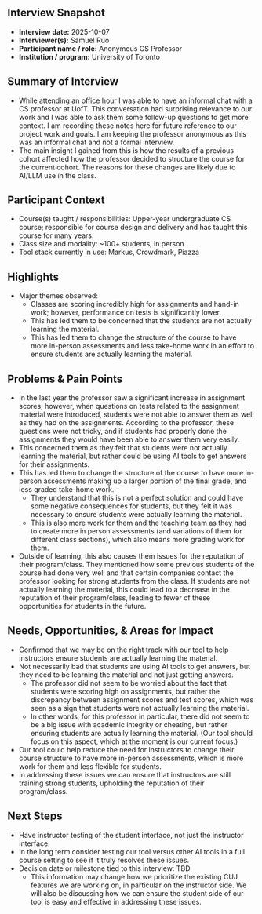 ## Interview Snapshot
- **Interview date:** 2025-10-07
- **Interviewer(s):** Samuel Ruo
- **Participant name / role:** Anonymous CS Professor
- **Institution / program:** University of Toronto

## Summary of Interview
- While attending an office hour I was able to have an informal chat with a CS professor at UofT. This conversation had surprising relevance to our work and I was able to ask them some follow-up questions to get more context. I am recording these notes here for future reference to our project work and goals. I am keeping the professor anonymous as this was an informal chat and not a formal interview.
- The main insight I gained from this is how the results of a previous cohort affected how the professor decided to structure the course for the current cohort. The reasons for these changes are likely due to AI/LLM use in the class.

## Participant Context
- Course(s) taught / responsibilities: Upper-year undergraduate CS course; responsible for course design and delivery and has taught this course for many years.
- Class size and modality: ~100+ students, in person
- Tool stack currently in use: Markus, Crowdmark, Piazza

## Highlights
- Major themes observed:
  - Classes are scoring incredibly high for assignments and hand-in work; however, performance on tests is significantly lower.
  - This has led them to be concerned that the students are not actually learning the material.
  - This has led them to change the structure of the course to have more in-person assessments and less take-home work in an effort to ensure students are actually learning the material.
  
## Problems & Pain Points
- In the last year the professor saw a significant increase in assignment scores; however, when questions on tests related to the assignment material were introduced, students were not able to answer them as well as they had on the assignments. According to the professor, these questions were not tricky, and if students had properly done the assignments they would have been able to answer them very easily.
- This concerned them as they felt that students were not actually learning the material, but rather could be using AI tools to get answers for their assignments.
- This has led them to change the structure of the course to have more in-person assessments making up a larger portion of the final grade, and less graded take-home work.
  - They understand that this is not a perfect solution and could have some negative consequences for students, but they felt it was necessary to ensure students were actually learning the material.
  - This is also more work for them and the teaching team as they had to create more in person assessments (and variations of them for different class sections), which also means more grading work for them.
- Outside of learning, this also causes them issues for the reputation of their program/class. They mentioned how some previous students of the course had done very well and that certain companies contact the professor looking for strong students from the class. If students are not actually learning the material, this could lead to a decrease in the reputation of their program/class, leading to fewer of these opportunities for students in the future.

## Needs, Opportunities, & Areas for Impact
- Confirmed that we may be on the right track with our tool to help instructors ensure students are actually learning the material.
- Not necessarily bad that students are using AI tools to get answers, but they need to be learning the material and not just getting answers.
  - The professor did not seem to be worried about the fact that students were scoring high on assignments, but rather the discrepancy between assignment scores and test scores, which was seen as a sign that students were not actually learning the material.
  - In other words, for this professor in particular, there did not seem to be a big issue with academic integrity or cheating, but rather ensuring students are actually learning the material. (Our tool should focus on this aspect, which at the moment is our current focus.)
- Our tool could help reduce the need for instructors to change their course structure to have more in-person assessments, which is more work for them and less flexible for students.
- In addressing these issues we can ensure that instructors are still training strong students, upholding the reputation of their program/class.
  
## Next Steps
- Have instructor testing of the student interface, not just the instructor interface.
- In the long term consider testing our tool versus other AI tools in a full course setting to see if it truly resolves these issues.
- Decision date or milestone tied to this interview: TBD
  - This information may change how we prioritize the existing CUJ features we are working on, in particular on the instructor side. We will also be discussing how we can ensure the student side of our tool is easy and effective in addressing these issues.
